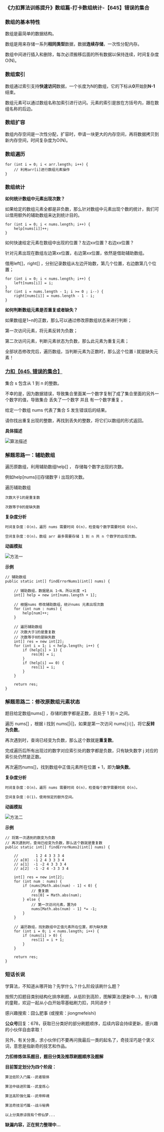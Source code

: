 ### 《力扣算法训练提升》数组篇-打卡数组统计-【645】错误的集合

### 数组的基本特性

数组是最简单的数据结构。

数组是用来存储一系列**相同类型**数据，数据**连续存储**，一次性分配内存。

数组中间进行插入和删除，每次必须搬移后面的所有数据以保持连续，时间复杂度 O(N)。

### 数组索引

数组通过索引支持**快速访问**数据，一个长度为N的数组，它的下标从**0**开始到**N-1**结束。

数组元素可以通过数组名称加索引进行访问。元素的索引是放在方括号内，跟在数组名称的后边。

### 数组扩容

数组内存空间是一次性分配，扩容时，申请一块更大的内存空间，再将数据拷贝到新内存空间，时间复杂度为O(N)。

### 数组遍历

```
for (int i = 0; i < arr.length; i++) {
    // 利用arr[i]进行数组元素操作
}
```

### 数组统计

**如何统计数组中元素出现次数？**

如果给定的数组元素全都是非负数，那么针对数组中元素出现个数的统计，我们可以借用额外的辅助数组来达到统计目的。

```
for (int i = 0; i < nums.length; i++) {
	help[nums[i]]++;
}
```

如何快速给定元素在数组中出现的位置？左边xx位置？右边xx位置？

针对元素出现在数组左边第xx位置，右边第xx位置，依然是借助辅助数组。

借用left[]，right[] ，分别记录数组从左边开始数，第几个位置，右边数第几个位置；

```
for (int i = 0; i < nums.length; i++) {
	left[nums[i]] = i;
}
for (int i = nums.length - 1; i >= 0 ; i--) {
	right[nums[i]] = nums.length - 1 - i;
}
```

**如何判断数组元素是否重复或者缺失？**

如果数组是1~n的正数，那么可以通过修改原数组状态来进行判断；

第一次访问元素，将元素反转为负数；

第二次访问元素，判断元素状态为负数，那么此元素为重复元素；

全部状态修改完后，遍历数组，当判断元素为正数时，那么这个位置 i 就是缺失元素！

### [力扣【645. 错误的集合】](https://leetcode-cn.com/problems/set-mismatch/)

集合 s 包含从 1 到 n 的整数。

不幸的是，因为数据错误，导致集合里面某一个数字复制了成了集合里面的另外一个数字的值，导致集合 丢失了一个数字 并且 有一个数字重复 。

给定一个数组 nums 代表了集合 S 发生错误后的结果。

请你找出重复出现的整数，再找到丢失的整数，将它们以数组的形式返回。

**具体描述**

![算法描述](https://img-blog.csdnimg.cn/img_convert/7cf2aaed5ca03d91db7c31d4bcffb314.png)



### 解题思路一：辅助数组

遍历原数组，利用辅助数组help[] ， 存储每个数字出现的次数。

例如help[nums[i]]存储数字 i 出现的次数。

遍历辅助数组

```
次数大于1的是重复数
```

```
次数等于0的是缺失数
```

**复杂度分析**

```
时间复杂度：O(n)。遍历 nums 需要时间 O(n)，检查每个数字需要时间 O(n)。

空间复杂度：O(n)。数组 arr 最多需要存储 1 到 n 共 n 个数字的出现次数。
```

**动画模拟**



![方法一](https://img-blog.csdnimg.cn/20210623092343657.gif)

**示例**

```
// 辅助数组
public static int[] findErrorNums1(int[] nums) {

    // 辅助数组，数据是从 1~N，所以长度 +1
    int[] help = new int[nums.length + 1];

    // 根据nums 修改辅助数组，统计nums 元素出现次数
    for (int num : nums) {
        help[num]++;
    }

    // 遍历辅助数组
    // 次数大于1的是重复数
    // 次数等于0的是缺失数
    int[] res = new int[2];
    for (int i = 1; i < help.length; i++) {
        if (help[i] > 1) {
            res[0] = i;
        }
        if (help[i] == 0) {
            res[1] = i;
        }
    }

    return res;
}
```

### 解题思路二：修改原数组元素状态

题目给定数组nums[] ，存储的数字都是正数，且处于 1 到 n 之间。

遍历 nums[] ，根据 i 找到 nums[|i|]，如果是第一次访问 nums[∣i∣]，将它**反转为负数**。

再次遇到时，查询已经变为负数，那么这个数就是**重复数**。

完成遍历后所有出现过的数字对应索引处的数字都是负数，只有缺失数字 j 对应的索引处仍然是正数。

再次遍历nums[]，找到数组中正值元素所在位置 + 1，即为**缺失数**。



**复杂度分析**

```
时间复杂度：O(n)。遍历 nums 需要时间 O(n)，检查每个数字需要时间 O(n)。

空间复杂度：O(1)。使用恒定的额外空间。
```

**动画模拟**

![方法二](https://img-blog.csdnimg.cn/img_convert/dce620524d2a988f1b255496e8f58b8e.gif)

**示例**

```
// 将第一次遇到的数变为负数
// 再次遇到时，查询已经变为负数，那么这个数就是重复数
public static int[] findErrorNums2(int[] nums) {

    //        1 2 4 3 3 3 4
    // a[0]  -1 2 4 3 3 3 4
    // a[1]  -1 -2 4 3 3 3 4
    // a[2]  -1 -2 4 -3 3 3 4

    int[] res = new int[2];
    for (int num : nums) {
        if (nums[Math.abs(num) - 1] < 0) {
            // 重复数
            res[0] = Math.abs(num);
        } else {
            // 第一次访问元素，置为0
            nums[Math.abs(num) - 1] *= -1;
        }
    }

    // 遍历数组，找到数组中正值元素所在位置，即为缺失数
    for (int i = 0; i < nums.length; i++) {
        if (nums[i] > 0) {
            res[1] = i + 1;
        }
    }

    return res;
}
```



### 短话长说

学算法，不知道从哪开始？先学什么？什么阶段该刷什么题？

按照力扣题目类别结构化排序刷题，从低阶到高阶，图解算法(更新中...)，有兴趣的童鞋，欢迎一起从小白开始零基础刷力扣，共同进步！

感兴趣搜索：囧么肥事 (或搜索：jiongmefeishi)

**公众号**回复：678，获取已分类好的部分刷题顺序，后续内容会持续更新，感兴趣的小伙伴自由拿取！

另外，有关分类，求小伙伴们不要再问我最后一类的起名了，奇技淫巧是个褒义词，意思是指新奇的技艺和作品。



**力扣修炼体系题目，题目分类及推荐刷题顺序及题解**

**目前暂定划分为四个阶段：**

```
算法低阶入门篇--武者锻体

算法中级进阶篇--武皇炼心

算法高阶强化篇--武帝粹魂

算法奇技淫巧篇--战斗秘典

以上分类原谅我有个修仙梦...
```

**缺漏内容，正在努力整理中...**

